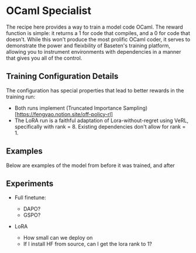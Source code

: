 # OCaml Specialist 

The recipe here provides a way to train a model code OCaml. The reward function is simple: it returns a 1 for code that compiles, and a 0 for code that doesn't. While 
this won't produce the most prolific OCaml coder, it serves to demonstrate the power and fleixbility of Baseten's training platform, allowing you to instrument
environments with dependencies in a manner that gives you all of the control. 

## Training Configuration Details 

The configuration has special properties that lead to better rewards in the training run:
* Both runs implement (Truncated Importance Sampling)[https://fengyao.notion.site/off-policy-rl]
* The LoRA run is a faithful adaptation of Lora-without-regret using VeRL, specifically with rank = 8. Existing dependencies don't allow for rank = 1.


## Examples 

Below are examples of the model from before it was trained, and after

<TODO>

## Experiments

* Full finetune:
  * DAPO? 
  * GSPO? 

* LoRA
  * How small can we deploy on
  * If I install HF from source, can I get the lora rank to 1? 